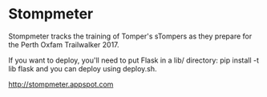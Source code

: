 # Stompmeter
Stompmeter tracks the training of Tomper's sTompers as they prepare for the Perth Oxfam Trailwalker
2017.

If you want to deploy, you'll need to put Flask in a lib/ directory:
pip install -t lib flask
and you can deploy using deploy.sh.

http://stompmeter.appspot.com
